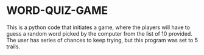 # WORD-QUIZ-GAME
This is a python code that initiates a game, where the players will have to guess a random word picked by the computer from the list of 10 provided. The user has series of chances to keep trying, but this program was set to 5 trails.
